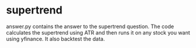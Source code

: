 # supertrend
answer.py contains the answer to the supertrend question. The code calculates the supertrend using ATR and then runs it on any stock you want using yfinance.
It also backtest the data.

